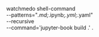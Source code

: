 watchmedo shell-command \
  --patterns="*.md;*.ipynb;*.yml;*.yaml" \
  --recursive \
  --command='jupyter-book build .' .
